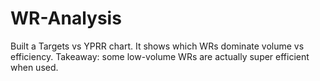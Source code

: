 # WR-Analysis
Built a Targets vs YPRR chart. It shows which WRs dominate volume vs efficiency. Takeaway: some low-volume WRs are actually super efficient when used.
